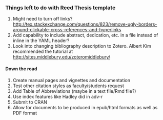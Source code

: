 ### Things left to do with Reed Thesis template

1. Might need to turn off links? <http://tex.stackexchange.com/questions/823/remove-ugly-borders-around-clickable-cross-references-and-hyperlinks>
1. Add capability to include abstract, dedication, etc. in a file instead of inline in the YAML header?
1. Look into changing bibliography description to Zotero.  Albert Kim recommended the tutorial at <http://sites.middlebury.edu/zoteromiddlebury/>

#### Down the road

1. Create manual pages and vignettes and documentation
1. Test other citation styles as faculty/students request
1. Add Table of Abbreviations (maybe in a text file/Rmd file?)
1. Use index features like Hadley did in adv-r
1. Submit to CRAN
1. Allow for documents to be produced in epub/html formats as well as PDF format

<!-- Useful LaTeX reference
  <https://upload.wikimedia.org/wikipedia/commons/2/2d/LaTeX.pdf>
-->

<!-- COMPLETED

1. Create labels for figures/tables stored as pictures (not necessarily **R** created).
  - Trying to use `captioner` package by `adletaw` (<https://github.com/adletaw/captioner>) and modified by `bbest`, forked into `ismayc`
      - Has links built in (`bbest`) and can specify figures, tables, equations (Only works with HTML?)
      - Need to tweak a bit to get `\label` and `\caption` inside `\includegraphics` (<http://yihui.name/knitr/hooks/>)
      - Maybe use Hadley's `embed_png` function to correctly add captions and `\label` to plots (and scale images?) ?
      - Need to make sure subscripts/superscripts work in captions (<https://github.com/adletaw/captioner/issues/7>)
2. Show how to create tables using _Markdown_ and other examples using **R** (Chapter 4)
3. Add `header-includes` option for those that would like to create Custom Commands using \LaTeX\
  - Some disciplines like Biology (TeXShade) may need to include packages here too
  - Check to make sure working now by adding custom command?
4. Label figures as in Figure 3.1 of Chemistry using Markdown?
5. Describe saving R plot output and label
6. Change coloring of R input to match Knit output 
7. Describe use of `cache = TRUE`


<!--  Avoiding since might be a mess to install extra things on the user's end / I haven't tested these yet
  - Likely taken care of by using this (but will need to install pandoc filter...might not be capable in **R** package?):  <https://github.com/lierdakil/pandoc-crossref>
  - Maybe some guidance here?  <https://github.com/balachia/pandoc-filters>
  - Or here? <https://gist.github.com/balachia/d836f8829aec61cb4b54#file-pandoc-internalref-hs>
  - Or here? <https://github.com/tomduck/pandoc-fignos>

1. Number equations
  - Maybe using this? <https://github.com/tomduck/pandoc-eqnos>
  
  Useful reference:  <http://pandoc.org/README.html#options>

-->
